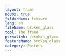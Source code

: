 ```yaml
---
layout: frame
noBox: true
folderName: feature
lang: en
fileName: broken_glass
tool: The frame
permalink: /broken_glass
featureName: broken_glass
category: Posters
---
```


